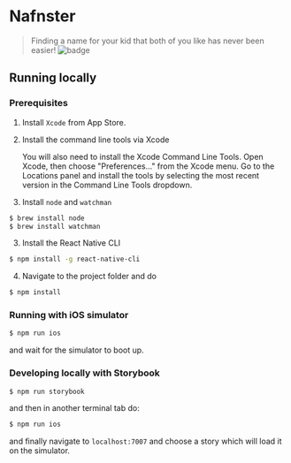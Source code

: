# Nafnster
> Finding a name for your kid that both of you like has never been easier!
![badge](https://build.appcenter.ms/v0.1/apps/1646ebef-b35d-4843-b284-cec101b76a86/branches/master/badge)

## Running locally

### Prerequisites
1. Install `Xcode` from App Store.
2. Install the command line tools via Xcode

    You will also need to install the Xcode Command Line Tools. Open Xcode, then choose "Preferences..." from the Xcode menu. Go to the Locations panel and install the tools by selecting the most recent version in the Command Line Tools dropdown.

2. Install `node` and `watchman`

```sh
$ brew install node
$ brew install watchman
```

3. Install the React Native CLI

```sh
$ npm install -g react-native-cli
```

4. Navigate to the project folder and do

```sh
$ npm install
```

### Running with iOS simulator

```sh
$ npm run ios
```

and wait for the simulator to boot up.

### Developing locally with Storybook

```sh
$ npm run storybook
```
and then in another terminal tab do:

```sh
$ npm run ios
```

and finally navigate to `localhost:7007` and choose a story which will load it on the simulator.
